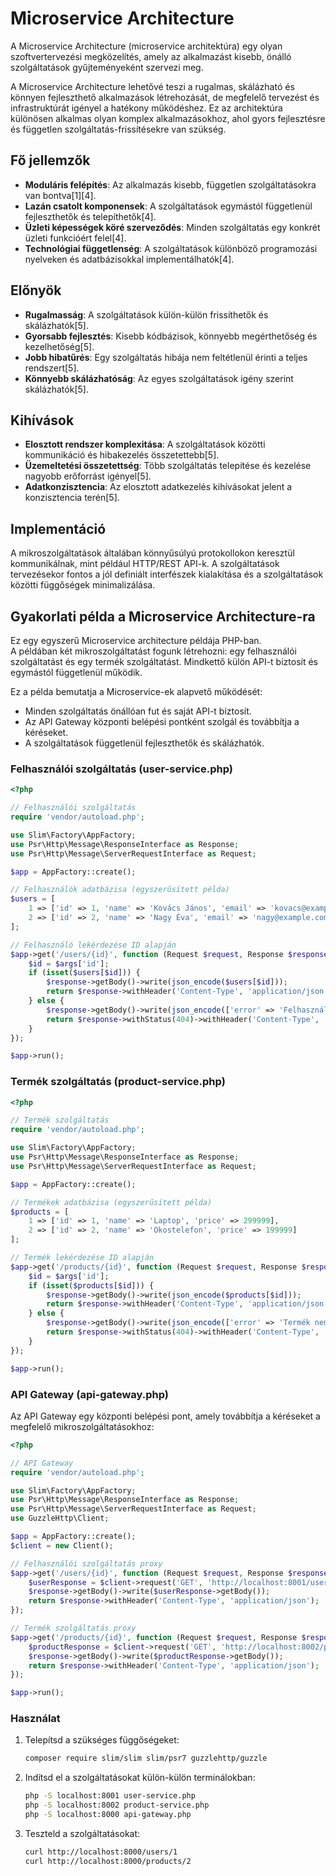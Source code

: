 # Microservice Architecture

A Microservice Architecture (microservice architektúra) egy olyan szoftvertervezési megközelítés, amely az alkalmazást kisebb, önálló szolgáltatások gyűjteményeként szervezi meg.

A Microservice Architecture lehetővé teszi a rugalmas, skálázható és könnyen fejleszthető alkalmazások létrehozását, de megfelelő tervezést és infrastruktúrát igényel a hatékony működéshez. Ez az architektúra különösen alkalmas olyan komplex alkalmazásokhoz, ahol gyors fejlesztésre és független szolgáltatás-frissítésekre van szükség.

## Fő jellemzők

- **Moduláris felépítés**: Az alkalmazás kisebb, független szolgáltatásokra van bontva[1][4].
- **Lazán csatolt komponensek**: A szolgáltatások egymástól függetlenül fejleszthetők és telepíthetők[4].
- **Üzleti képességek köré szerveződés**: Minden szolgáltatás egy konkrét üzleti funkcióért felel[4].
- **Technológiai függetlenség**: A szolgáltatások különböző programozási nyelveken és adatbázisokkal implementálhatók[4].

## Előnyök

- **Rugalmasság**: A szolgáltatások külön-külön frissíthetők és skálázhatók[5].
- **Gyorsabb fejlesztés**: Kisebb kódbázisok, könnyebb megérthetőség és kezelhetőség[5].
- **Jobb hibatűrés**: Egy szolgáltatás hibája nem feltétlenül érinti a teljes rendszert[5].
- **Könnyebb skálázhatóság**: Az egyes szolgáltatások igény szerint skálázhatók[5].

## Kihívások

- **Elosztott rendszer komplexitása**: A szolgáltatások közötti kommunikáció és hibakezelés összetettebb[5].
- **Üzemeltetési összetettség**: Több szolgáltatás telepítése és kezelése nagyobb erőforrást igényel[5].
- **Adatkonzisztencia**: Az elosztott adatkezelés kihívásokat jelent a konzisztencia terén[5].

## Implementáció

A mikroszolgáltatások általában könnyűsúlyú protokollokon keresztül kommunikálnak, mint például HTTP/REST API-k. A szolgáltatások tervezésekor fontos a jól definiált interfészek kialakítása és a szolgáltatások közötti függőségek minimalizálása.

## Gyakorlati példa a Microservice Architecture-ra

Ez egy egyszerű Microservice architecture példája PHP-ban. \
A példában két mikroszolgáltatást fogunk létrehozni: egy felhasználói szolgáltatást és egy termék szolgáltatást. Mindkettő külön API-t biztosít és egymástól függetlenül működik.

Ez a példa bemutatja a Microservice-ek alapvető működését:

- Minden szolgáltatás önállóan fut és saját API-t biztosít.
- Az API Gateway központi belépési pontként szolgál és továbbítja a kéréseket.
- A szolgáltatások függetlenül fejleszthetők és skálázhatók.

### Felhasználói szolgáltatás (user-service.php)

```php
<?php

// Felhasználói szolgáltatás
require 'vendor/autoload.php';

use Slim\Factory\AppFactory;
use Psr\Http\Message\ResponseInterface as Response;
use Psr\Http\Message\ServerRequestInterface as Request;

$app = AppFactory::create();

// Felhasználók adatbázisa (egyszerűsített példa)
$users = [
    1 => ['id' => 1, 'name' => 'Kovács János', 'email' => 'kovacs@example.com'],
    2 => ['id' => 2, 'name' => 'Nagy Éva', 'email' => 'nagy@example.com']
];

// Felhasználó lekérdezése ID alapján
$app->get('/users/{id}', function (Request $request, Response $response, array $args) use ($users) {
    $id = $args['id'];
    if (isset($users[$id])) {
        $response->getBody()->write(json_encode($users[$id]));
        return $response->withHeader('Content-Type', 'application/json');
    } else {
        $response->getBody()->write(json_encode(['error' => 'Felhasználó nem található']));
        return $response->withStatus(404)->withHeader('Content-Type', 'application/json');
    }
});

$app->run();
```

### Termék szolgáltatás (product-service.php)

```php
<?php

// Termék szolgáltatás
require 'vendor/autoload.php';

use Slim\Factory\AppFactory;
use Psr\Http\Message\ResponseInterface as Response;
use Psr\Http\Message\ServerRequestInterface as Request;

$app = AppFactory::create();

// Termékek adatbázisa (egyszerűsített példa)
$products = [
    1 => ['id' => 1, 'name' => 'Laptop', 'price' => 299999],
    2 => ['id' => 2, 'name' => 'Okostelefon', 'price' => 199999]
];

// Termék lekérdezése ID alapján
$app->get('/products/{id}', function (Request $request, Response $response, array $args) use ($products) {
    $id = $args['id'];
    if (isset($products[$id])) {
        $response->getBody()->write(json_encode($products[$id]));
        return $response->withHeader('Content-Type', 'application/json');
    } else {
        $response->getBody()->write(json_encode(['error' => 'Termék nem található']));
        return $response->withStatus(404)->withHeader('Content-Type', 'application/json');
    }
});

$app->run();
```

### API Gateway (api-gateway.php)

Az API Gateway egy központi belépési pont, amely továbbítja a kéréseket a megfelelő mikroszolgáltatásokhoz:

```php
<?php

// API Gateway
require 'vendor/autoload.php';

use Slim\Factory\AppFactory;
use Psr\Http\Message\ResponseInterface as Response;
use Psr\Http\Message\ServerRequestInterface as Request;
use GuzzleHttp\Client;

$app = AppFactory::create();
$client = new Client();

// Felhasználói szolgáltatás proxy
$app->get('/users/{id}', function (Request $request, Response $response, array $args) use ($client) {
    $userResponse = $client->request('GET', 'http://localhost:8001/users/' . $args['id']);
    $response->getBody()->write($userResponse->getBody());
    return $response->withHeader('Content-Type', 'application/json');
});

// Termék szolgáltatás proxy
$app->get('/products/{id}', function (Request $request, Response $response, array $args) use ($client) {
    $productResponse = $client->request('GET', 'http://localhost:8002/products/' . $args['id']);
    $response->getBody()->write($productResponse->getBody());
    return $response->withHeader('Content-Type', 'application/json');
});

$app->run();
```

### Használat

1. Telepítsd a szükséges függőségeket:
   ```bash
   composer require slim/slim slim/psr7 guzzlehttp/guzzle
   ```

2. Indítsd el a szolgáltatásokat külön-külön terminálokban:
   ```bash
   php -S localhost:8001 user-service.php
   php -S localhost:8002 product-service.php
   php -S localhost:8000 api-gateway.php
   ```

3. Teszteld a szolgáltatásokat:
   ```bash
   curl http://localhost:8000/users/1
   curl http://localhost:8000/products/2
   ```